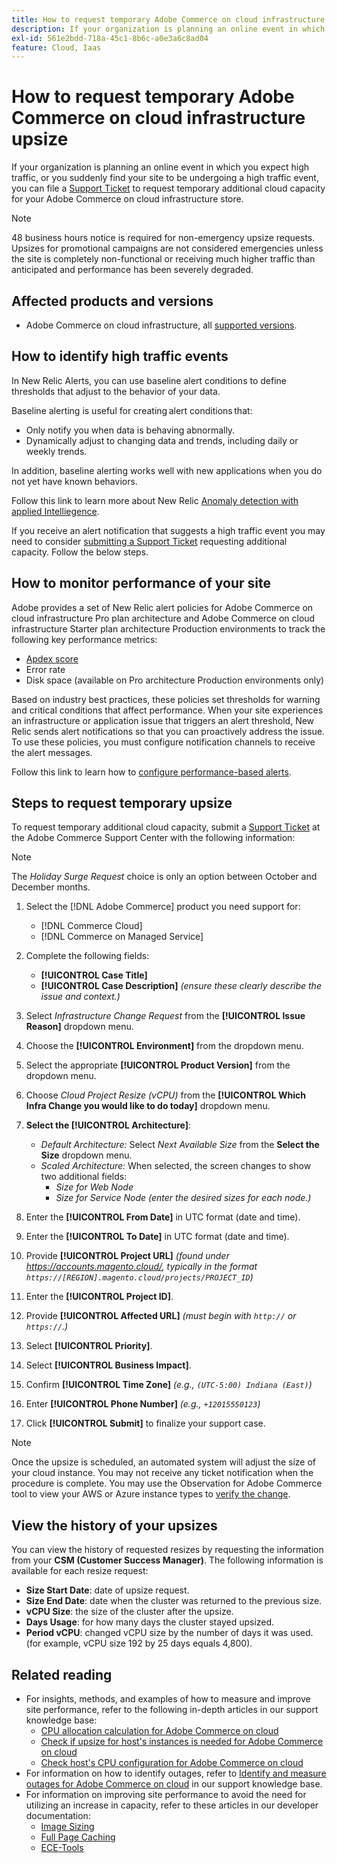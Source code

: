 ```yaml
---
title: How to request temporary Adobe Commerce on cloud infrastructure upsize
description: If your organization is planning an online event in which you expect high traffic, or you suddenly find your site to be undergoing a high traffic event, you can file a [Support Ticket](/help/help-center-guide/help-center/magento-help-center-user-guide.md#submit-ticket) to request temporary additional cloud capacity for your Adobe Commerce on cloud infrastructure store.
exl-id: 561e2bdd-718a-45c1-8b6c-a0e3a6c8ad04
feature: Cloud, Iaas
---
```

# How to request temporary Adobe Commerce on cloud infrastructure upsize

If your organization is planning an online event in which you expect high traffic, or you suddenly find your site to be undergoing a high traffic event, you can file a [Support Ticket](/help/help-center-guide/help-center/magento-help-center-user-guide.md#submit-ticket) to request temporary additional cloud capacity for your Adobe Commerce on cloud infrastructure store.

>[!NOTE]
>
>48 business hours notice is required for non-emergency upsize requests. Upsizes for promotional campaigns are not considered emergencies unless the site is completely non-functional or receiving much higher traffic than anticipated and performance has been severely degraded.

## Affected products and versions

* Adobe Commerce on cloud infrastructure, all [supported versions](https://www.adobe.com/content/dam/cc/en/legal/terms/enterprise/pdfs/Adobe-Commerce-Software-Lifecycle-Policy.pdf).

## How to identify high traffic events

In New Relic Alerts, you can use baseline alert conditions to define thresholds that adjust to the behavior of your data.

Baseline alerting is useful for creating alert conditions that:

* Only notify you when data is behaving abnormally.
* Dynamically adjust to changing data and trends, including daily or weekly trends.

In addition, baseline alerting works well with new applications when you do not yet have known behaviors.

Follow this link to learn more about New Relic [Anomaly detection with  applied Intelliegence](https://docs.newrelic.com/docs/alerts-applied-intelligence/applied-intelligence/anomaly-detection/anomaly-detection-applied-intelligence/).

If you receive an alert notification that suggests a high traffic event you may need to consider [submitting a Support Ticket](/docs/commerce-knowledge-base/kb/help-center-guide/magento-help-center-user-guide.html?lang=en#submit-ticket) requesting additional capacity. Follow the below steps.

## How to monitor performance of your site

Adobe provides a set of New Relic alert policies for Adobe Commerce on cloud infrastructure Pro plan architecture and Adobe Commerce on cloud infrastructure Starter plan architecture Production environments to track the following key performance metrics:

* [Apdex score](https://docs.newrelic.com/docs/apm/new-relic-apm/apdex/apdex-measure-user-satisfaction)
* Error rate
* Disk space (available on Pro architecture Production environments only)

Based on industry best practices, these policies set thresholds for warning and critical conditions that affect performance. When your site experiences an infrastructure or application issue that triggers an alert threshold, New Relic sends alert notifications so that you can proactively address the issue. To use these policies, you must configure notification channels to receive the alert messages.

Follow this link to learn how to [configure performance-based alerts](/docs/commerce-cloud-service/user-guide/monitor/new-relic.html#monitor-performance-with-managed-alerts).

## Steps to request temporary upsize

To request temporary additional cloud capacity, submit a [Support Ticket](/help/help-center-guide/help-center/magento-help-center-user-guide.md#submit-ticket) at the Adobe Commerce Support Center with the following information:

>[!NOTE]
>
>The *Holiday Surge Request* choice is only an option between October and December months.

1. Select the [!DNL Adobe Commerce] product you need support for:
    * [!DNL Commerce Cloud]
    * [!DNL Commerce on Managed Service]

1. Complete the following fields:
    * **[!UICONTROL Case Title]**
    * **[!UICONTROL Case Description]** *(ensure these clearly describe the issue and context.)*

1. Select *Infrastructure Change Request* from the **[!UICONTROL Issue Reason]** dropdown menu.

1. Choose the **[!UICONTROL Environment]** from the dropdown menu.

1. Select the appropriate **[!UICONTROL Product Version]** from the dropdown menu.

1. Choose *Cloud Project Resize (vCPU)* from the **[!UICONTROL Which Infra Change you would like to do today]** dropdown menu.

1. **Select the [!UICONTROL Architecture]**:
    * *Default Architecture:* Select *Next Available Size* from the **Select the Size** dropdown menu.
    * *Scaled Architecture:* When selected, the screen changes to show two additional fields:
        * *Size for Web Node*
        * *Size for Service Node* *(enter the desired sizes for each node.)*

1. Enter the **[!UICONTROL From Date]** in UTC format (date and time).

1. Enter the **[!UICONTROL To Date]** in UTC format (date and time).

1. Provide **[!UICONTROL Project URL]** *(found under https://accounts.magento.cloud/, typically in the format `https://[REGION].magento.cloud/projects/PROJECT_ID`)*

1. Enter the **[!UICONTROL Project ID]**.

1. Provide **[!UICONTROL Affected URL]** *(must begin with `http://` or `https://`.)*

1. Select **[!UICONTROL Priority]**.

1. Select **[!UICONTROL Business Impact]**.

1. Confirm **[!UICONTROL Time Zone]** *(e.g., `(UTC-5:00) Indiana (East)`)*

1. Enter **[!UICONTROL Phone Number]** *(e.g., `+12015550123`)*

1. Click **[!UICONTROL Submit]** to finalize your support case.

>[!NOTE]
>
>Once the upsize is scheduled, an automated system will adjust the size of your cloud instance. You may not receive any ticket notification when the procedure is complete. You may use the Observation for Adobe Commerce tool to view your AWS or Azure instance types to [verify the change](/help/how-to/general/check-vcpu-using-observation-for-adobe-commerce.md).

## View the history of your upsizes

You can view the history of requested resizes by requesting the information from your **CSM (Customer Success Manager)**.
The following information is available for each resize request:

* **Size Start Date**: date of upsize request.
* **Size End Date**: date when the cluster was returned to the previous size.
* **vCPU Size**: the size of the cluster after the upsize.
* **Days Usage**: for how many days the cluster stayed upsized.
* **Period vCPU**: changed vCPU size by the number of days it was used. (for example, vCPU size 192 by 25 days equals 4,800).


## Related reading

* For insights, methods, and examples of how to measure and improve site performance, refer to the following in-depth articles in our support knowledge base:
    * [CPU allocation calculation for Adobe Commerce on cloud](/docs/commerce-knowledge-base/kb/how-to/magento-commerce-cloud-cpu-allocation-calculation.html)
    * [Check if upsize for host's instances is needed for Adobe Commerce on cloud](/docs/commerce-knowledge-base/kb/how-to/magento-commerce-cloud-check-if-upsize-for-hosts-instances-is-needed.html)
    * [Check host's CPU configuration for Adobe Commerce on cloud](/docs/commerce-knowledge-base/kb/how-to/magento-commerce-cloud-check-hosts-cpu-configuration.html)
* For information on how to identify outages, refer to [Identify and measure outages for Adobe Commerce on cloud](/docs/commerce-knowledge-base/kb/how-to/how-to-identify-outages.html) in our support knowledge base.
* For information on improving site performance to avoid the need for utilizing an increase in capacity, refer to these articles in our developer documentation:
    * [Image Sizing](/docs/commerce-admin/catalog/products/digital-assets/product-image-config.html#product-image-resizing)
    * [Full Page Caching](/docs/commerce-admin/systems/tools/cache-management.html#full-page-caching)
    * [ECE-Tools](/docs/commerce-cloud-service/user-guide/dev-tools/ece-tools/package-overview.html)
